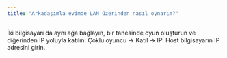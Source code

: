 ```yaml
---
title: "Arkadaşımla evimde LAN üzerinden nasıl oynarım?"
---
```


İki bilgisayarı da aynı ağa bağlayın, bir tanesinde oyun oluşturun ve diğerinden IP yoluyla katılın: Çoklu oyuncu → Katıl → IP. Host bilgisayarın IP adresini girin.

